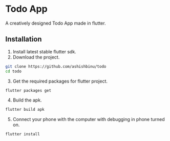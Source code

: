 # Todo App

A creatively designed Todo App made in flutter.

## Installation

1. Install latest stable flutter sdk.
2. Download the project.

```bash
git clone https://github.com/ashishbinu/todo
cd todo
```

3. Get the required packages for flutter project.

```bash
flutter packages get
```

4. Build the apk.

```bash
flutter build apk
```

5. Connect your phone with the computer with debugging in phone turned on.

```bash
flutter install
```
